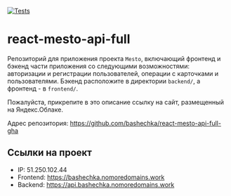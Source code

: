 [![Tests](https://github.com/bashechka/react-mesto-api-full-gha/actions/workflows/tests.yml/badge.svg)](https://github.com/bashechka/react-mesto-api-full-gha/actions/workflows/tests.yml)

# react-mesto-api-full

Репозиторий для приложения проекта `Mesto`, включающий фронтенд и бэкенд части приложения со следующими возможностями: авторизации и регистрации пользователей, операции с карточками и пользователями. Бэкенд расположите в директории `backend/`, а фронтенд - в `frontend/`. 
  
Пожалуйста, прикрепите в это описание ссылку на сайт, размещенный на Яндекс.Облаке.

Адрес репозитория: https://github.com/bashechka/react-mesto-api-full-gha

## Ссылки на проект

* IP: 51.250.102.44
* Frontend: https://bashechka.nomoredomains.work
* Backend: https://api.bashechka.nomoredomains.work